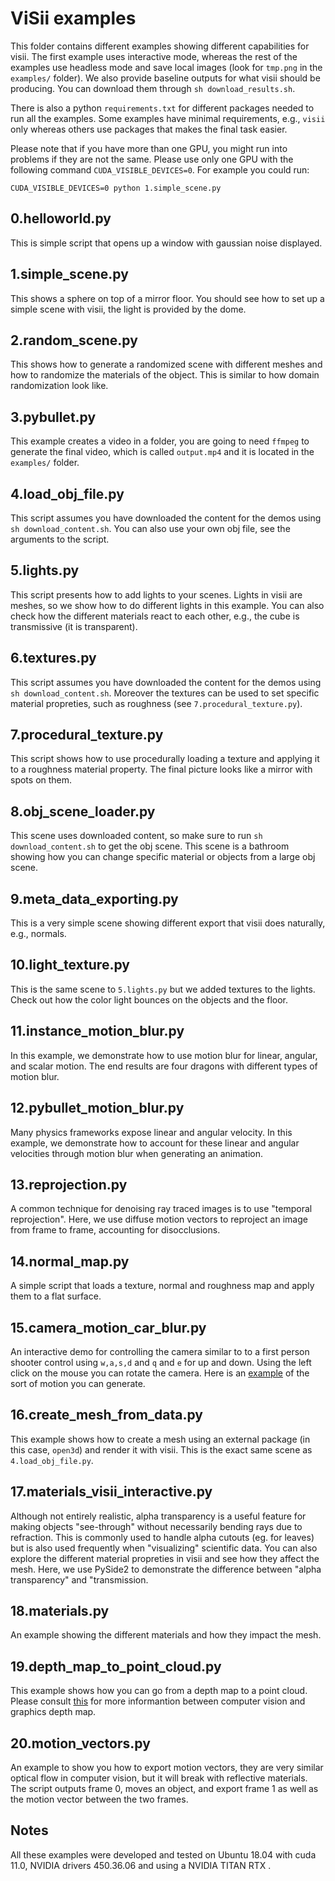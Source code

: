 # ViSii examples

This folder contains different examples showing different capabilities for visii. 
The first example uses interactive mode, whereas the rest of the examples 
use headless mode and save local images (look for `tmp.png` in the `examples/` 
folder). 
We also provide baseline outputs for what visii should be producing. 
You can download them through `sh download_results.sh`. 

There is also a python `requirements.txt` for different packages needed to run all the examples. 
Some examples have minimal requirements, e.g., `visii` only whereas others use packages that 
makes the final task easier. 

Please note that if you have more than one GPU, you might run into problems if they 
are not the same. Please use only one GPU with the following command `CUDA_VISIBLE_DEVICES=0`. 
For example you could run: 
```
CUDA_VISIBLE_DEVICES=0 python 1.simple_scene.py
```


## 0.helloworld.py
This is simple script that opens up a window with gaussian noise displayed. 


## 1.simple_scene.py
This shows a sphere on top of a mirror floor. You should see how to set up a simple scene 
with visii, the light is provided by the dome. 


## 2.random_scene.py
This shows how to generate a randomized scene with different meshes and how to randomize 
the materials of the object. This is similar to how domain randomization look like. 


## 3.pybullet.py
This example creates a video in a folder, you are going to need `ffmpeg` to generate 
the final video, which is called `output.mp4` and it is located in the `examples/` folder.


## 4.load_obj_file.py
This script assumes you have downloaded the content for the demos using `sh download_content.sh`. 
You can also use your own obj file, see the arguments to the script. 


## 5.lights.py
This script presents how to add lights to your scenes. Lights in visii are meshes, 
so we show how to do different lights in this example. You can also check how the different 
materials react to each other, e.g., the cube is transmissive (it is transparent). 


## 6.textures.py
This script assumes you have downloaded the content for the demos using `sh download_content.sh`. 
Moreover the textures can be used to set specific material propreties, such as 
roughness (see `7.procedural_texture.py`). 


## 7.procedural_texture.py
This script shows how to use procedurally loading a texture and applying it to a roughness 
material property. The final picture looks like a mirror with spots on them. 


## 8.obj_scene_loader.py
This scene uses downloaded content, so make sure to run `sh download_content.sh` to get 
the obj scene. This scene is a bathroom showing how you can change specific material or objects
from a large obj scene.   


## 9.meta_data_exporting.py
This is a very simple scene showing different export that visii does naturally, e.g., normals. 


## 10.light_texture.py
This is the same scene to `5.lights.py` but we added textures to the lights. Check out 
how the color light bounces on the objects and the floor. 

## 11.instance_motion_blur.py
In this example, we demonstrate how to use motion blur for linear, angular, and scalar motion.
The end results are four dragons with different types of motion blur.

## 12.pybullet_motion_blur.py
Many physics frameworks expose linear and angular velocity. In this example, we 
demonstrate how to account for these linear and angular velocities through motion blur 
when generating an animation.

## 13.reprojection.py
A common technique for denoising ray traced images is to use "temporal reprojection". 
Here, we use diffuse motion vectors to reproject an image from frame to frame, accounting
for disocclusions.

## 14.normal_map.py
A simple script that loads a texture, normal and roughness map and apply them to a flat surface. 

## 15.camera_motion_car_blur.py
An interactive demo for controlling the camera similar to to a first person shooter control using `w,a,s,d` and `q` and `e` for up and down. Using the left click on the mouse you can rotate the camera. Here is an [example](https://imgur.com/VYda2UF) of the sort of motion you can generate.

## 16.create_mesh_from_data.py
This example shows how to create a mesh using an external package (in this case, `open3d`) and render it with visii. 
This is the exact same scene as `4.load_obj_file.py`. 

## 17.materials_visii_interactive.py
Although not entirely realistic, alpha transparency is a useful feature for making objects "see-through" without necessarily bending rays due to refraction. This is commonly used to handle alpha cutouts (eg. for leaves) but is also used frequently when "visualizing" scientific data. 
You can also explore the different material propreties in visii and see how they affect the mesh. 
Here, we use PySide2 to demonstrate the difference between "alpha transparency" and "transmission.

## 18.materials.py
An example showing the different materials and how they impact the mesh. 

## 19.depth_map_to_point_cloud.py
This example shows how you can go from a depth map to a point cloud. Please consult [this](https://dsp.stackexchange.com/questions/26373/what-is-the-difference-between-a-range-image-and-a-depth-map) for more informantion between computer vision and graphics depth map. 

## 20.motion_vectors.py
An example to show you how to export motion vectors, they are very similar optical flow in computer vision, but it will break with reflective materials. The script outputs frame 0, moves an object, and export frame 1 as well as the motion vector between the two frames. 


## Notes
All these examples were developed and tested on Ubuntu 18.04 with cuda 11.0, NVIDIA drivers
450.36.06 and using a NVIDIA TITAN RTX . 


<!-- ## TODO
- exporting data is missing segmentation id for objects -->
